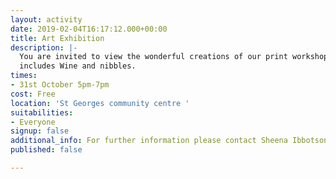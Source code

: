 ```yaml
---
layout: activity
date: 2019-02-04T16:17:12.000+00:00
title: Art Exhibition
description: |-
  You are invited to view the wonderful creations of our print workshop group.
  includes Wine and nibbles.
times:
- 31st October 5pm-7pm
cost: Free
location: 'St Georges community centre '
suitabilities:
- Everyone
signup: false
additional_info: For further information please contact Sheena Ibbotson on 01924 369361
published: false

---
```


